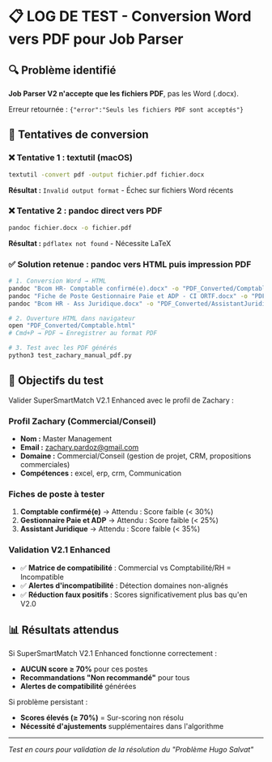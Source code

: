 # 📋 LOG DE TEST - Conversion Word vers PDF pour Job Parser

## 🔍 Problème identifié

**Job Parser V2 n'accepte que les fichiers PDF**, pas les Word (.docx).

Erreur retournée : `{"error":"Seuls les fichiers PDF sont acceptés"}`

## 🔧 Tentatives de conversion

### ❌ Tentative 1 : textutil (macOS)
```bash
textutil -convert pdf -output fichier.pdf fichier.docx
```
**Résultat :** `Invalid output format` - Échec sur fichiers Word récents

### ❌ Tentative 2 : pandoc direct vers PDF
```bash
pandoc fichier.docx -o fichier.pdf
```
**Résultat :** `pdflatex not found` - Nécessite LaTeX

### ✅ Solution retenue : pandoc vers HTML puis impression PDF

```bash
# 1. Conversion Word → HTML
pandoc "Bcom HR- Comptable confirmé(e).docx" -o "PDF_Converted/Comptable.html"
pandoc "Fiche de Poste Gestionnaire Paie et ADP - CI ORTF.docx" -o "PDF_Converted/GestionnairePaie.html" 
pandoc "Bcom HR - Ass Juridique.docx" -o "PDF_Converted/AssistantJuridique.html"

# 2. Ouverture HTML dans navigateur
open "PDF_Converted/Comptable.html"
# Cmd+P → PDF → Enregistrer au format PDF

# 3. Test avec les PDF générés
python3 test_zachary_manual_pdf.py
```

## 🎯 Objectifs du test

Valider SuperSmartMatch V2.1 Enhanced avec le profil de Zachary :

### Profil Zachary (Commercial/Conseil)
- **Nom :** Master Management
- **Email :** zachary.pardoz@gmail.com
- **Domaine :** Commercial/Conseil (gestion de projet, CRM, propositions commerciales)
- **Compétences :** excel, erp, crm, Communication

### Fiches de poste à tester
1. **Comptable confirmé(e)** → Attendu : Score faible (< 30%)
2. **Gestionnaire Paie et ADP** → Attendu : Score faible (< 25%)  
3. **Assistant Juridique** → Attendu : Score faible (< 35%)

### Validation V2.1 Enhanced
- ✅ **Matrice de compatibilité** : Commercial vs Comptabilité/RH = Incompatible
- ✅ **Alertes d'incompatibilité** : Détection domaines non-alignés
- ✅ **Réduction faux positifs** : Scores significativement plus bas qu'en V2.0

## 📊 Résultats attendus

Si SuperSmartMatch V2.1 Enhanced fonctionne correctement :
- **AUCUN score ≥ 70%** pour ces postes
- **Recommandations "Non recommandé"** pour tous
- **Alertes de compatibilité** générées

Si problème persistant :
- **Scores élevés (≥ 70%)** = Sur-scoring non résolu
- **Nécessité d'ajustements** supplémentaires dans l'algorithme

---

*Test en cours pour validation de la résolution du "Problème Hugo Salvat"*
